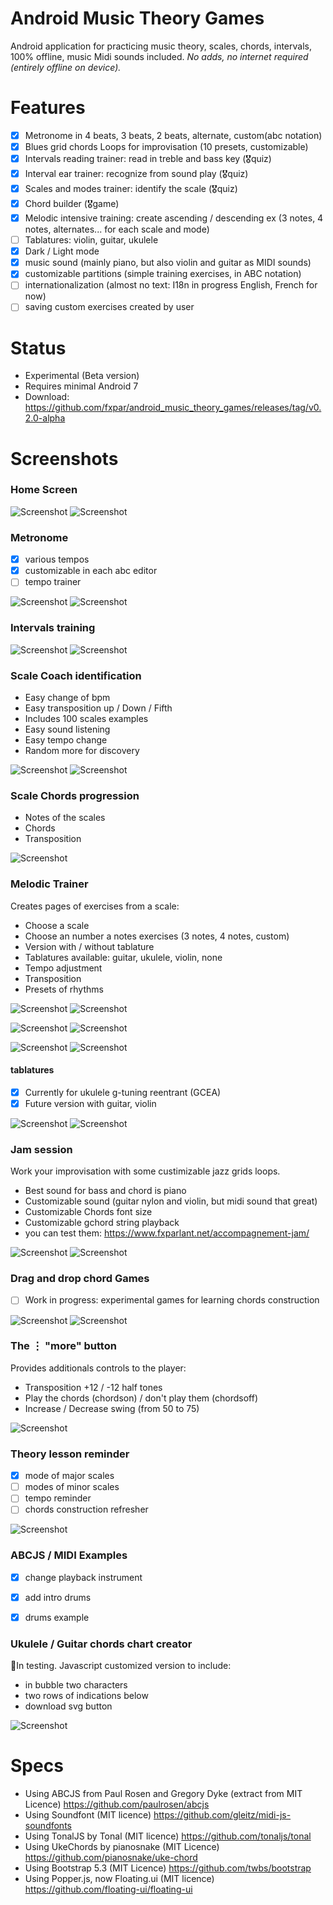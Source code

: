 # Android Music Theory Games
Android application for practicing music theory, scales, chords, intervals, 100% offline, music Midi sounds included.
*No adds, no internet required (entirely offline on device).*

# Features
* [x] Metronome in 4 beats, 3 beats, 2 beats, alternate, custom(abc notation)
* [x] Blues grid chords Loops for improvisation (10 presets, customizable)
* [x] Intervals reading trainer: read in treble and bass key (🎖️quiz)
* [x] Interval ear trainer: recognize from sound play (🎖️quiz)
* [x] Scales and modes trainer: identify the scale (🎖️quiz)
* [x] Chord builder (🎖️game)
* [x] Melodic intensive training: create ascending / descending ex (3 notes, 4 notes, alternates... for each scale and mode)
* [ ] Tablatures: violin, guitar, ukulele
* [x] Dark / Light mode
* [x] music sound (mainly piano, but also violin and guitar as MIDI sounds)
* [x] customizable partitions (simple training exercises, in ABC notation)
* [ ] internationalization (almost no text: I18n in progress English, French for now)
* [ ] saving custom exercises created by user

# Status
* Experimental (Beta version)
* Requires minimal Android 7
* Download: https://github.com/fxpar/android_music_theory_games/releases/tag/v0.2.0-alpha

# Screenshots

### Home Screen
![Screenshot](./screenshots/index.png) ![Screenshot](./screenshots/index-dark.png) 

### Metronome
*[x] various tempos
*[x] customizable in each abc editor
*[ ] tempo trainer

![Screenshot](./screenshots/metronome-1.png) ![Screenshot](./screenshots/metronome-2.png)


### Intervals training
![Screenshot](./screenshots/interval-bass-dark.png) ![Screenshot](./screenshots/intervals-treble-light.png)

### Scale Coach identification
* Easy change of bpm
* Easy transposition up / Down / Fifth
* Includes 100 scales examples
* Easy sound listening
* Easy tempo change
* Random more for discovery

![Screenshot](./screenshots/scale-name-light-bpm.png) ![Screenshot](./screenshots/scale-name-dark-solution.png) 

### Scale Chords progression
* Notes of the scales
* Chords
* Transposition

![Screenshot](./screenshots/scale-chords.png) 

### Melodic Trainer
Creates pages of exercises from a scale:

* Choose a scale
* Choose an number a notes exercises (3 notes, 4 notes, custom)
* Version with / without tablature
* Tablatures available: guitar, ukulele, violin, none
* Tempo adjustment
* Transposition
* Presets of rhythms

![Screenshot](./screenshots/melodic-trainer-1.png) ![Screenshot](./screenshots/melodic-trainer-2.png) 

![Screenshot](./screenshots/melodic-trainer-3.png) ![Screenshot](./screenshots/melodic-trainer-4.png) 

![Screenshot](./screenshots/melodic-trainer-uke.png) ![Screenshot](./screenshots/melodic-trainer-guitar.png) 

#### tablatures
* [x] Currently for ukulele g-tuning reentrant (GCEA)
* [x] Future version with guitar, violin

![Screenshot](./screenshots/scale-select-dark.png) ![Screenshot](./screenshots/scale-select-light.png)

### Jam session

Work your improvisation with some custimizable jazz grids loops.
* Best sound for bass and chord is piano
* Customizable sound (guitar nylon and violin, but midi sound that great)
* Customizable Chords font size
* Customizable gchord string playback
* you can test them: https://www.fxparlant.net/accompagnement-jam/

![Screenshot](./screenshots/jam-light.png) ![Screenshot](./screenshots/jam-dark.png)

### Drag and drop chord Games
* [ ] Work in progress: experimental games for learning chords construction

![Screenshot](./screenshots/magic-square-chords.png) ![Screenshot](./screenshots/gamme-quiz-light.png)

### The ⋮ "more" button
Provides additionals controls to the player:
* Transposition +12 / -12 half tones
* Play the chords (chordson) / don't play them (chordsoff)
* Increase / Decrease swing (from 50 to 75)

![Screenshot](./screenshots/more.png)


### Theory lesson reminder
* [x] mode of major scales
* [ ] modes of minor scales
* [ ] tempo reminder
* [ ] chords construction refresher

![Screenshot](./screenshots/lesson-modes.png)

### ABCJS / MIDI Examples
* [x] change playback instrument
* [x] add intro drums
* [x] drums example


### Ukulele / Guitar chords chart creator
🚧In testing.
Javascript customized version to include:
* in bubble two characters
* two rows of indications below
* download svg button

![Screenshot](./screenshots/string-chords-charts.png)

# Specs
* Using ABCJS from Paul Rosen and Gregory Dyke (extract from MIT Licence) https://github.com/paulrosen/abcjs
* Using Soundfont (MIT licence) https://github.com/gleitz/midi-js-soundfonts
* Using TonalJS by Tonal (MIT licence) https://github.com/tonaljs/tonal
* Using UkeChords by pianosnake (MIT Licence) https://github.com/pianosnake/uke-chord
* Using Bootstrap 5.3 (MIT Licence) https://github.com/twbs/bootstrap
* Using Popper.js, now Floating.ui (MIT licence) https://github.com/floating-ui/floating-ui





